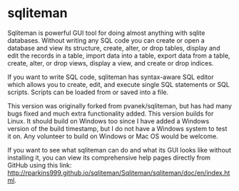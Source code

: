 # sqliteman

Sqliteman is powerful GUI tool for doing almost anything with sqlite databases. Without writing any SQL code you can create or open a database and view its structure, create, alter, or drop tables, display and edit the records in a table, import data into a table, export data from a table, create, alter, or drop views, display a view, and create or drop indices.

If you want to write SQL code, sqliteman has syntax-aware SQL editor which allows you to create, edit, and execute single SQL statements or SQL scripts. Scripts can be loaded from or saved into a file.

This version was originally forked from pvanek/sqliteman, but has had many bugs fixed and much extra functionality added. This version builds for Linux. It should build on Windows too since I have added a Windows version of the build timestamp, but I do not have a Windows system to test it on. Any volunteer to build on Windows or Mac OS would be welcome.

If you want to see what sqliteman can do and what its GUI looks like without installing it, you can view its comprehensive help pages directly from GitHub using this link: <http://rparkins999.github.io/sqliteman/Sqliteman/sqliteman/doc/en/index.html>.
